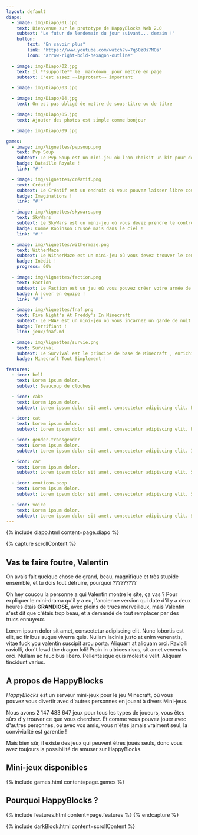 ```yaml
---
layout: default
diapo:
  - image: img/Diapo/01.jpg
    text: Bienvenue sur le prototype de HappyBlocks Web 2.0
    subtext: "Le futur de lendemain du jour suivant... demain !"
    button:
        text: "En savoir plus"
        link: "https://www.youtube.com/watch?v=7q50z0s7MOs"
        icon: "arrow-right-bold-hexagon-outline"

  - image: img/Diapo/02.jpg
    text: Il **supporte** le _markdown_ pour mettre en page
    subtext: C'est assez ~~improtant~~ important

  - image: img/Diapo/03.jpg

  - image: img/Diapo/04.jpg
    text: On est pas obligé de mettre de sous-titre ou de titre

  - image: img/Diapo/05.jpg
    text: Ajouter des photos est simple comme bonjour

  - image: img/Diapo/09.jpg

games:
  - image: img/Vignettes/pvpsoup.png
    text: Pvp Soup
    subtext: Le Pvp Soup est un mini-jeu où l'on choisit un kit pour devenir le roi de l'arène !
    badge: Bataille Royale !
    link: "#!"

  - image: img/Vignettes/créatif.png
    text: Créatif
    subtext: Le Créatif est un endroit où vous pouvez laisser libre cour à votre imagination et partager vos créations à vos amis !
    badge: Imaginations !
    link: "#!"

  - image: img/Vignettes/skywars.png
    text: SkyWars
    subtext: Le SkyWars est un mini-jeu où vous devez prendre le contrôle des îles aux alentours et être le survivant de cette bataille !
    badge: Comme Robinson Crusoé mais dans le ciel !
    link: "#!"

  - image: img/Vignettes/withermaze.png
    text: WitherMaze
    subtext: Le WitherMaze est un mini-jeu où vous devez trouver le centre du labyrinthe, tuer le Wither et revenir à votre entrée pour déposer l'étoile du Nether !
    badge: Inédit !
    progress: 60%

  - image: img/Vignettes/faction.png
    text: Faction
    subtext: Le Faction est un jeu où vous pouvez créer votre armée de joueurs et conquérir toute la map pour devenir la meilleur Faction !
    badge: À jouer en équipe !
    link: "#!"

  - image: img/Vignettes/fnaf.png
    text: Five Night's At Freddy's In Minecraft
    subtext: Le FNAF est un mini-jeu où vous incarnez un garde de nuit qui doit survivre à des horribles créatures !
    badge: Terrifiant !
    link: jeux/fnaf.md

  - image: img/Vignettes/survie.png
    text: Survival
    subtext: Le Survival est le principe de base de Minecraft , enrichissez-vous en exploitant les richesses de la terre !
    badge: Minecraft Tout Simplement !

features:
  - icon: bell
    text: Lorem ipsum dolor.
    subtext: Beaucoup de cloches

  - icon: cake
    text: Lorem ipsum dolor.
    subtext: Lorem ipsum dolor sit amet, consectetur adipiscing elit. Proin ultrices nec dolor eget rhoncus. Duis.

  - icon: cat
    text: Lorem ipsum dolor.
    subtext: Lorem ipsum dolor sit amet, consectetur adipiscing elit. Pellentesque ac metus sit amet leo interdum.

  - icon: gender-transgender
    text: Lorem ipsum dolor.
    subtext: Lorem ipsum dolor sit amet, consectetur adipiscing elit. Integer maximus orci ipsum, a eleifend lectus.

  - icon: car
    text: Lorem ipsum dolor.
    subtext: Lorem ipsum dolor sit amet, consectetur adipiscing elit. Sed tempus magna nec velit luctus, eget.

  - icon: emoticon-poop
    text: Lorem ipsum dolor.
    subtext: Lorem ipsum dolor sit amet, consectetur adipiscing elit. Suspendisse at ornare nisl. Vivamus tempus mi.

  - icon: voice
    text: Lorem ipsum dolor.
    subtext: Lorem ipsum dolor sit amet, consectetur adipiscing elit. Suspendisse turpis lorem, vestibulum ac nisi nec.
---
```


{% include diapo.html content=page.diapo %}

{% capture scrollContent %}
## Vas te faire foutre, Valentin

On avais fait quelque chose de grand, beau, magnifique et très stupide ensemble, et tu dois tout détruire, pourquoi ?????????

Oh hey coucou la personne a qui Valentin montre le site, ça vas ? Pour expliquer le mini-drama qu'il y a eu, l'ancienne version qui date d'il y a deux heures étais **GRANDIOSE**, avec pleins de trucs merveilleux, mais Valentin s'est dit que c'étais trop beau, et a demandé de tout remplacer par des trucs ennuyeux.

Lorem ipsum dolor sit amet, consectetur adipiscing elit. Nunc lobortis est elit, ac finibus augue viverra quis. Nullam lacinia justo at enim venenatis, vitae fuck you valentin suscipit arcu porta. Aliquam at aliquam orci. Raviolli raviolli, don't lewd the dragon loli! Proin in ultrices risus, sit amet venenatis orci. Nullam ac faucibus libero. Pellentesque quis molestie velit. Aliquam tincidunt varius.

## A propos de HappyBlocks

*HappyBlocks* est un serveur mini-jeux pour le jeu Minecraft, où vous pouvez vous divertir avec d'autres personnes en jouant à divers Mini-jeux.

Nous avons 2 147 483 647 jeux pour tous les types de joueurs, vous êtes sûrs d'y trouver ce que vous cherchez.
Et comme vous pouvez jouer avec d'autres personnes, ou avec vos amis, vous n'êtes jamais vraiment seul, la convivialité est garentie !

Mais bien sûr, il existe des jeux qui peuvent êtres joués seuls, donc vous avez toujours la possibilité de amuser sur HappyBlocks.

## Mini-jeux disponibles

{% include games.html content=page.games %}

## Pourquoi HappyBlocks ?

{% include features.html content=page.features %}
{% endcapture %}

{% include darkBlock.html content=scrollContent %}
